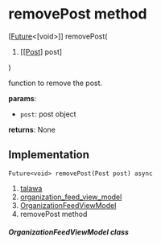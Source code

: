 
<div>

# removePost method

</div>


[[Future](https://api.flutter.dev/flutter/dart-core/Future-class.html)\<[void\>]]
removePost(

1.  [[[Post](../../models_post_post_model/Post-class.md)]
    post]

)



function to remove the post.

**params**:

-   `post`: post object

**returns**: None



## Implementation

``` language-dart
Future<void> removePost(Post post) async 
```







1.  [talawa](../../index.md)
2.  [organization_feed_view_model](../../view_model_after_auth_view_models_feed_view_models_organization_feed_view_model/)
3.  [OrganizationFeedViewModel](../../view_model_after_auth_view_models_feed_view_models_organization_feed_view_model/OrganizationFeedViewModel-class.md)
4.  removePost method

##### OrganizationFeedViewModel class







